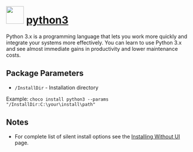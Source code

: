 ﻿# <img src="https://cdn.rawgit.com/chocolatey/chocolatey-coreteampackages/edba4a5849ff756e767cba86641bea97ff5721fe/icons/python.svg" width="48" height="48"/> [python3](https://chocolatey.org/packages/python3)

Python 3.x is a programming language that lets you work more quickly and integrate your systems more effectively. You can learn to use Python 3.x and see almost immediate gains in productivity and lower maintenance costs.

## Package Parameters

- `/InstallDir` - Installation directory

Example: `choco install python3 --params "/InstallDir:C:\your\install\path"`

## Notes

- For complete list of silent install options see the [Installing Without UI](https://docs.python.org/3/using/windows.html#installing-without-ui) page.
